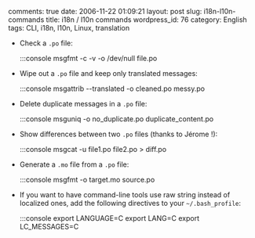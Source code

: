comments: true
date: 2006-11-22 01:09:21
layout: post
slug: i18n-l10n-commands
title: i18n / l10n commands
wordpress_id: 76
category: English
tags: CLI, i18n, l10n, Linux, translation




  * Check a `.po` file:

    
    :::console
    msgfmt -c -v -o /dev/null file.po
    






  * Wipe out a `.po` file and keep only translated messages:

    
    :::console
    msgattrib --translated -o cleaned.po messy.po
    






  * Delete duplicate messages in a `.po` file:

    
    :::console
    msguniq -o no_duplicate.po duplicate_content.po
    






  * Show differences between two `.po` files (thanks to Jérome !):

    
    :::console
    msgcat -u file1.po file2.po > diff.po
    






  * Generate a `.mo` file from a `.po` file:

    
    :::console
    msgfmt -o target.mo source.po
    






  * If you want to have command-line tools use raw string instead of localized ones, add the following directives to your `~/.bash_profile`:

    
    :::console
    export LANGUAGE=C
    export LANG=C
    export LC_MESSAGES=C
    






